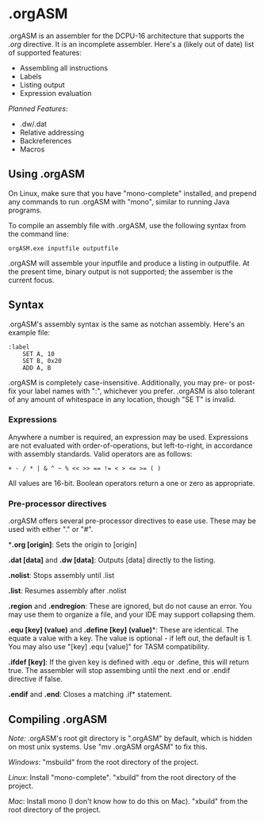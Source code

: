 .orgASM
=======

.orgASM is an assembler for the DCPU-16 architecture that supports the *.org* directive.  It is an incomplete assembler.  Here's a (likely out of date) list of supported features:

* Assembling all instructions
* Labels
* Listing output
* Expression evaluation

*Planned Features*:

* .dw/.dat
* Relative addressing
* Backreferences
* Macros

Using .orgASM
-------------

On Linux, make sure that you have "mono-complete" installed, and prepend any commands to run .orgASM with "mono", similar to running Java programs.

To compile an assembly file with .orgASM, use the following syntax from the command line:

    orgASM.exe inputfile outputfile

.orgASM will assemble your inputfile and produce a listing in outputfile.  At the present time, binary output is not supported; the assember is the current focus.

Syntax
------

.orgASM's assembly syntax is the same as notchan assembly.  Here's an example file:

    :label
        SET A, 10
        SET B, 0x20
        ADD A, B

.orgASM is completely case-insensitive.  Additionally, you may pre- or post-fix your label names with ":", whichever you prefer.  .orgASM is also tolerant of any amount of whitespace in any location, though "SE T" is invalid.

### Expressions

Anywhere a number is required, an expression may be used.  Expressions are not evaluated with order-of-operations, but left-to-right, in accordance with assembly standards.  Valid operators are as follows:

    + - / * | & ^ ~ % << >> == != < > <= >= ( )

All values are 16-bit.  Boolean operators return a one or zero as appropriate.

### Pre-processor directives

.orgASM offers several pre-processor directives to ease use.  These may be used with either "." or "#".

***.org \[origin]**: Sets the origin to \[origin]

**.dat \[data]** and **.dw \[data]**: Outputs [data] directly to the listing.

**.nolist**: Stops assembly until .list

**.list**: Resumes assembly after .nolist

**.region** and **.endregion**: These are ignored, but do not cause an error.  You may use them to organize a file, and your IDE may support collapsing them.

**.equ \[key] (value)** and **.define \[key] (value)***: These are identical. The equate a value with a key.  The value is optional - if left out, the default is 1.  You may also use "\[key] .equ \[value]" for TASM compatibility.

**.ifdef \[key]**: If the given key is defined with .equ or .define, this will return true.  The assembler will stop assembing until the next .end or .endif directive if false.

**.endif** and **.end**: Closes a matching .if* statement.

Compiling .orgASM
-----------------

*Note:* .orgASM's root git directory is ".orgASM" by default, which is hidden on most unix systems.  Use "mv .orgASM orgASM" to fix this.

*Windows*: "msbuild" from the root directory of the project.

*Linux*: Install "mono-complete".  "xbuild" from the root directory of the project.

*Mac*: Install mono (I don't know how to do this on Mac).  "xbuild" from the root directory of the project.